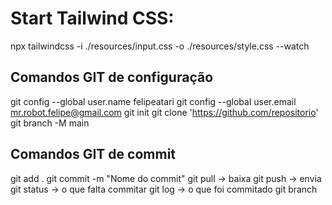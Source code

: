 # Start Tailwind CSS:

npx tailwindcss -i ./resources/input.css -o ./resources/style.css --watch

## Comandos GIT de configuração

git config --global user.name felipeatari
git config --global user.email mr.robot.felipe@gmail.com
git init
git clone 'https://github.com/repositorio'
git branch -M main

## Comandos GIT de commit

git add .
git commit -m "Nome do commit"
git pull -> baixa
git push -> envia
git status -> o que falta commitar
git log -> o que foi commitado
git branch